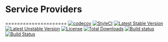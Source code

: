 # Service Providers
=====================
[![codecov](https://codecov.io/gh/speedwork/provider/branch/master/graph/badge.svg)](https://codecov.io/gh/speedwork/provider)
[![StyleCI](https://styleci.io/repos/41150261/shield)](https://styleci.io/repos/41150261)
[![Latest Stable Version](https://poser.pugx.org/speedwork/provider/v/stable)](https://packagist.org/packages/speedwork/provider)
[![Latest Unstable Version](https://poser.pugx.org/speedwork/provider/v/unstable)](https://packagist.org/packages/speedwork/provider)
[![License](https://poser.pugx.org/speedwork/provider/license)](https://packagist.org/packages/speedwork/provider)
[![Total Downloads](https://poser.pugx.org/speedwork/provider/downloads)](https://packagist.org/packages/speedwork/provider)
[![Build status](https://ci.appveyor.com/api/projects/status/10aw52t4ga4kek27?svg=true)](https://ci.appveyor.com/project/2stech/provider)
[![Build Status](https://travis-ci.org/speedwork/provider.svg?branch=master)](https://travis-ci.org/speedwork/provider)
